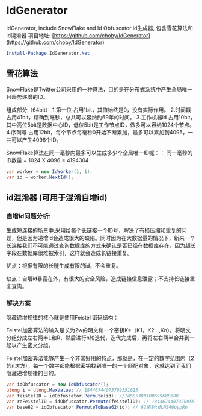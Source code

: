 # IdGenerator
IdGenerator, include SnowFlake and Id Obfuscator
id生成器, 包含雪花算法和id混淆器
项目地址: [https://github.com/choby/IdGenerator](https://github.com/choby/IdGenerator)

```powershell
Install-Package IdGenerator.Net
```

## 雪花算法

SnowFlake是Twitter公司采用的一种算法，目的是在分布式系统中产生全局唯一且趋势递增的ID。

组成部分（64bit）
1.第一位 占用1bit，其值始终是0，没有实际作用。 
2.时间戳 占用41bit，精确到毫秒，总共可以容纳约69年的时间。 
3.工作机器id 占用10bit，其中高位5bit是数据中心ID，低位5bit是工作节点ID，做多可以容纳1024个节点。 
4.序列号 占用12bit，每个节点每毫秒0开始不断累加，最多可以累加到4095，一共可以产生4096个ID。

SnowFlake算法在同一毫秒内最多可以生成多少个全局唯一ID呢：： 同一毫秒的ID数量 = 1024 X 4096 = 4194304

```csharp
var worker = new IdWorker(1, 1);
var id = worker.NextId();
```

## id混淆器 (可用于混淆自增id)
### 自增id问题分析:
生成短连接的场景中,采用给每个长链接一个ID号，解决了有损压缩和重复的问题，但是因为递增id会造成很大的缺陷。同时因为在大数据量的情况下，新来一个长连接我们不可能通过查询数据库的方式来确认是否已经在数据库存在，因为超长字段在数据库很难被索引，这样就会造成长链接重复。

优点：根据有限的长链生成有限的id，不会重复。

缺点：自增id暴露在外，有很大的安全风险，造成链接信息泄露；不支持长链接重复查询。

### 解决方案

隐藏递增规律的核心就是使用Feistel 密码结构：

Feistel加密算法的输入是长为2w的明文和一个密钥K=（K1，K2...,Kn）。将明文分组分成左右两半L和R，然后进行n轮迭代，迭代完成后，再将左右两半合并到一起以产生密文分组。

Feistel加密算法能够产生一个非常好用的特点，那就是，在一定的数字范围内（2的n次方），每一个数字都能根据密钥找到唯一的一个匹配对象，这就达到了我们隐藏递增规律的目的。



```csharp
var idObfuscator = new IdObfuscator();
ulong i = ulong.MaxValue; // 18446744073709551615
var feistelID = idObfuscator.Permute(id); //14585380100699608688
var reFeistelID = idObfuscator.Permute(feistelID); // 18446744073709551615
var base62 = idObfuscator.PermuteToBase62(id); // 62进制:dLNS46oypRo
```
